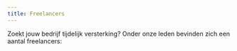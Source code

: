 ```yaml
---
title: Freelancers
---
```


Zoekt jouw bedrijf tijdelijk versterking? Onder onze leden bevinden zich een aantal freelancers:
